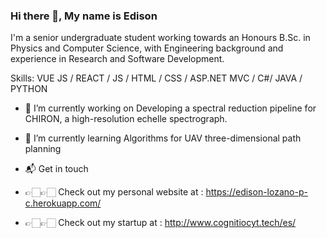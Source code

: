 ### Hi there 👋, My name is Edison 

I'm a senior undergraduate student working towards an Honours B.Sc. in Physics and Computer Science, with Engineering background and experience in Research and Software Development.

Skills: VUE JS / REACT / JS / HTML / CSS / ASP.NET MVC / C#/ JAVA / PYTHON

- 🔭 I’m currently working on Developing a spectral reduction pipeline for CHIRON, a high-resolution echelle spectrograph. 
- 🌱 I’m currently learning Algorithms for UAV three-dimensional path planning 
- 📬 Get in touch
- 👉🏻👉🏻 Check out my personal website at : https://edison-lozano-p-c.herokuapp.com/

- 👉🏻👉🏻 Check out my startup at : http://www.cognitiocyt.tech/es/


